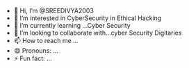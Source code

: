 - 👋 Hi, I’m @SREEDIVYA2003
- 👀 I’m interested in CyberSecurity in Ethical Hacking
- 🌱 I’m currently learning ...Cyber Security
- 💞️ I’m looking to collaborate with...cyber Security Digitaries
- 📫 How to reach me ...
- 😄 Pronouns: ...
- ⚡ Fun fact: ...

<!---
SREEDIVYA2003/SREEDIVYA2003 is a ✨ special ✨ repository because its `README.md` (this file) appears on your GitHub profile.
You can click the Preview link to take a look at your changes.
--->
